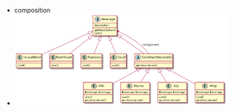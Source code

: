 - composition
- ![alt text](https://github.com/khoivudev/decorator-pattern-example/blob/master/design/out/design/class_diagram/class_diagram.png)